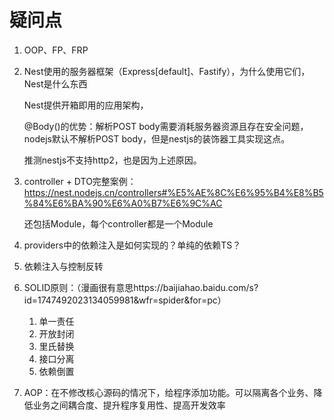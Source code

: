 # 疑问点

1. OOP、FP、FRP
2. Nest使用的服务器框架（Express[default]、Fastify），为什么使用它们，Nest是什么东西

    Nest提供开箱即用的应用架构，

    @Body()的优势：解析POST body需要消耗服务器资源且存在安全问题，nodejs默认不解析POST body，但是nestjs的装饰器工具实现这点。

    推测nestjs不支持http2，也是因为上述原因。

3. controller + DTO完整案例：https://nest.nodejs.cn/controllers#%E5%AE%8C%E6%95%B4%E8%B5%84%E6%BA%90%E6%A0%B7%E6%9C%AC

    还包括Module，每个controller都是一个Module

4. providers中的依赖注入是如何实现的？单纯的依赖TS？

5. 依赖注入与控制反转
6. SOLID原则：（漫画很有意思https://baijiahao.baidu.com/s?id=1747492023134059981&wfr=spider&for=pc）
    1. 单一责任
    2. 开放封闭
    3. 里氏替换
    4. 接口分离
    5. 依赖倒置
7. AOP：在不修改核心源码的情况下，给程序添加功能。可以隔离各个业务、降低业务之间耦合度、提升程序复用性、提高开发效率